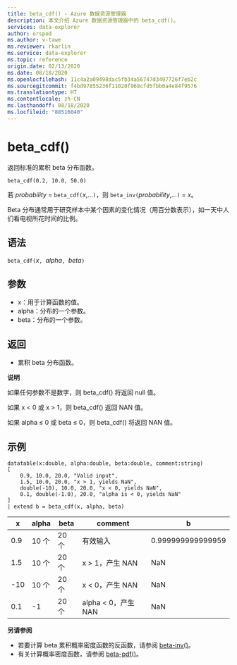 ```yaml
---
title: beta_cdf() - Azure 数据资源管理器
description: 本文介绍 Azure 数据资源管理器中的 beta_cdf()。
services: data-explorer
author: orspod
ms.author: v-tawe
ms.reviewer: rkarlin
ms.service: data-explorer
ms.topic: reference
origin.date: 02/13/2020
ms.date: 08/18/2020
ms.openlocfilehash: 11c4a2a09498dac5fb34a56747d3497726f7eb2c
ms.sourcegitcommit: f4bd97855236f11020f968cfd5fbb0a4e84f9576
ms.translationtype: HT
ms.contentlocale: zh-CN
ms.lasthandoff: 08/18/2020
ms.locfileid: "88516040"
---
```

# <a name="beta_cdf"></a>beta_cdf()

返回标准的累积 beta 分布函数。

```kusto
beta_cdf(0.2, 10.0, 50.0)
```

若 *probability* = `beta_cdf(`*x*,...`)`，则 `beta_inv(`*probability*,...`)` = *x*。

Beta 分布通常用于研究样本中某个因素的变化情况（用百分数表示），如一天中人们看电视所花时间的比例。

## <a name="syntax"></a>语法

`beta_cdf(`*x*`, `*alpha*`, `*beta*`)`

## <a name="arguments"></a>参数

* x：用于计算函数的值。
* alpha：分布的一个参数。
* beta：分布的一个参数。

## <a name="returns"></a>返回

* 累积 beta 分布函数。

**说明**

如果任何参数不是数字，则 beta_cdf() 将返回 null 值。

如果 x < 0 或 x > 1，则 beta_cdf() 返回 NAN 值。

如果 alpha ≤ 0 或 beta ≤ 0，则 beta_cdf() 将返回 NAN 值。

## <a name="examples"></a>示例

<!-- csl: https://help.kusto.chinacloudapi.cn/Samples -->
```kusto
datatable(x:double, alpha:double, beta:double, comment:string)
[
    0.9, 10.0, 20.0, "Valid input",
    1.5, 10.0, 20.0, "x > 1, yields NaN",
    double(-10), 10.0, 20.0, "x < 0, yields NaN",
    0.1, double(-1.0), 20.0, "alpha is < 0, yields NaN"
]
| extend b = beta_cdf(x, alpha, beta)
```

|x|alpha|beta|comment|b|
|---|---|---|---|---|
|0.9|10 个|20 个|有效输入|0.999999999999959|
|1.5|10 个|20 个|x > 1，产生 NAN|NaN|
|-10|10 个|20 个|x < 0，产生 NAN|NaN|
|0.1|-1|20 个|alpha < 0，产生 NAN|NaN|


**另请参阅**


* 若要计算 beta 累积概率密度函数的反函数，请参阅 [beta-inv()](./beta-invfunction.md)。
* 有关计算概率密度函数，请参阅 [beta-pdf()](./beta-pdffunction.md)。